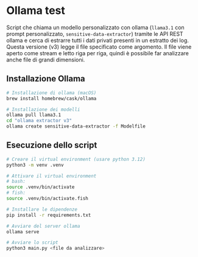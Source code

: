 # Ollama test

Script che chiama un modello personalizzato con ollama (`llama3.1` con prompt personalizzato, `sensitive-data-extractor`)
tramite le API REST ollama e cerca di estrarre tutti i dati privati presenti in un estratto dei log.
Questa versione (v3) legge il file specificato come argomento.
Il file viene aperto come stream e letto riga per riga, quindi è possibile far analizzare
anche file di grandi dimensioni.

## Installazione Ollama

```sh
# Installazione di ollama (macOS)
brew install homebrew/cask/ollama

# Installazione dei modelli
ollama pull llama3.1
cd "ollama extractor v3"
ollama create sensitive-data-extractor -f Modelfile
```

## Esecuzione dello script

```sh
# Creare il virtual environment (usare python 3.12)
python3 -m venv .venv

# Attivare il virtual environment
# bash:
source .venv/bin/activate
# fish:
source .venv/bin/activate.fish

# Installare le dipendenze
pip install -r requirements.txt

# Avviare del server ollama
ollama serve

# Avviare lo script
python3 main.py <file da analizzare>
```
